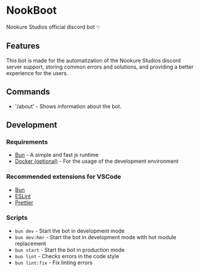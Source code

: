 # NookBoot
Nookure Studios official discord bot ✨ 

## Features
This bot is made for the automatization of the Nookure Studios discord server support, storing common errors and solutions, and providing a better experience for the users.

## Commands
- '/about' - Shows information about the bot.

## Development

### Requirements
- [Bun](https://bun.sh) - A simple and fast js runtime
- [Docker (optional)](https://www.docker.com) - For the usage of the development environment

### Recommended extensions for VSCode
- [Bun](https://marketplace.visualstudio.com/items?itemName=oven.bun-vscode)
- [ESLint](https://marketplace.visualstudio.com/items?itemName=dbaeumer.vscode-eslint)
- [Prettier](https://marketplace.visualstudio.com/items?itemName=esbenp.prettier-vscode)

### Scripts
- `bun dev` - Start the bot in development mode
- `bun dev:hmr` - Start the bot in development mode with hot module replacement
- `bun start` - Start the bot in production mode
- `bun lint` - Checks errors in the code style
- `bun lint:fix` - Fix linting errors
